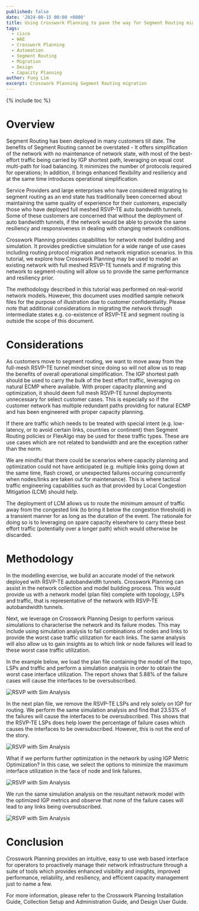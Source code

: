 ```yaml
---
published: false
date: '2024-08-15 00:00 +0800'
title: Using Crosswork Planning to pave the way for Segment Routing migration
tags:
  - cisco
  - WAE
  - Crosswork Planning
  - Automation
  - Segment Routing
  - Migration
  - Design
  - Capacity Planning
author: Fung Lim
excerpt: Crosswork Planning Segment Routing migration
---
```

{% include toc %}

# Overview

Segment Routing has been deployed in many customers till date. The benefits of Segment Routing cannot be overstated - It offers simplification of the network with no maintenance of network state, with most of the best-effort traffic being carried by IGP shortest path, leveraging on equal cost multi-path for load balancing. It minimizes the number of protocols required for operations; In addition, it brings enhanced flexibility and resiliency and at the same time introduces operational simplification.

Service Providers and large enterprises who have considered migrating to segment routing as an end state has traditionally been concerned about maintaining the same quality of experience for their customers, especially those who have deployed full meshed RSVP-TE auto bandwidth tunnels. Some of these customers are concerned that without the deployment of auto bandwidth tunnels, if the network would be able to provide the same resiliency and responsiveness in dealing with changing network conditions. 

Crosswork Planning provides capabilities for network model building and simulation. It provides predictive simulation for a wide range of use cases including routing protocol migration and network migration scenarios. In this tutorial, we explore how Crosswork Planning may be used to model an existing network with full meshed RSVP-TE tunnels and if migrating this network to segment-routing will allow us to provide the same performance and resiliency prior.

The methodology described in this tutorial was performed on real-world network models. However, this document uses modified sample network files for the purpose of illustration due to customer confidentiality. Please note that additional considerations in migrating the network through intermediate states e.g. co-existence of RSVP-TE and segment routing is outside the scope of this document.


# Considerations

As customers move to segment routing, we want to move away from the full-mesh RSVP-TE tunnel mindset since doing so will not allow us to reap the benefits of overall operational simplification. The IGP shortest path should be used to carry the bulk of the best effort traffic, leveraging on natural ECMP where available. With proper capacity planning and optimization, it should deem full mesh RSVP-TE tunnel deployments unnecessary for select customer cases. This is especially so if the customer network has multiple redundant paths providing for natural ECMP and has been engineered with proper capacity planning.

If there are traffic which needs to be treated with special intent (e.g. low-latency, or to avoid certain links, countries or continent) then Segment Routing policies or FlexAlgo may be used for these traffic types. These are use cases which are not related to bandwidth and are the exception rather than the norm.

We are mindful that there could be scenarios where capacity planning and optimization could not have anticipated (e.g. multiple links going down at the same time, flash crowd, or unexpected failures occuring concurrently when nodes/links are taken out for maintenance). This is where tactical traffic engineering capabilities such as that provided by Local Congestion Mitigation (LCM) should help. 

The deployment of LCM allows us to route the minimum amount of traffic away from the congested link (to bring it below the congestion threshold) in a transient manner for as long as the duration of the event. The rationale for doing so is to leveraging on spare capacity elsewhere to carry these best effort traffic (potentially over a longer path) which would otherwise be discarded.

# Methodology

In the modelling exercise, we build an accurate model of the network deployed with RSVP-TE autobandwidth tunnels. Crosswork Planning can assist in the network collection and model building process. This would provide us with a network model (plan file) complete with topology, LSPs and traffic, that is representative of the network with RSVP-TE autobandwidth tunnels.

Next, we leverage on Crosswork Planning Design to perform various simulations to characterise the network and its failure modes. This may include using simulation analysis to fail combinations of nodes and links to provide the worst case traffic utilization for each links. The same analysis will also allow us to gain insights as to which link or node failures will lead to these worst case traffic utilization.

In the example below, we load the plan file containing the model of the topo, LSPs and traffic and perform a simulation analysis in order to obtain the worst case interface utilization. The report shows that 5.88% of the failure cases will cause the interfaces to be oversubscribed.

![RSVP with Sim Analysis]({{site.baseurl}}/images/using-cp-pave-sr-sim-analysis-rsvp-autobw.png) 

In the next plan file, we remove the RSVP-TE LSPs and rely solely on IGP for routing. We perform the same simulation analysis and find that 23.53% of the failures will cause the interfaces to be oversubscribed. This shows that the RSVP-TE LSPs does help lower the percentage of failure cases which causes the interfaces to be oversubscribed. However, this is not the end of the story.

![RSVP with Sim Analysis]({{site.baseurl}}/images/using-cp-pave-sr-sim-analysis-rsvp-removed.png) 

What if we perform further optimization in the network by using IGP Metric Optimization? In this case, we select the options to minimize the maximum interface utilization in the face of node and link failures.

![RSVP with Sim Analysis]({{site.baseurl}}/images/using-cp-pave-sr-sim-analysis-rsvp-removed-mopt-next.png) 

We run the same simulation analysis on the resultant network model with the optimized IGP metrics and observe that none of the failure cases will lead to any links being oversubscribed.

![RSVP with Sim Analysis]({{site.baseurl}}/images/using-cp-pave-sr-sim-analysis-rsvp-removed-mopt.png) 




# Conclusion

Crosswork Planning provides an intuitive, easy to use web based interface for operators to proactively manage their network infrastructure through a suite of tools which provides enhanced visibility and insights, improved performance, reliability, and resiliency, and efficient capacity management just to name a few.

For more information, please refer to the Crosswork Planning Installation Guide, Collection Setup and Administration Guide, and Design User Guide.
